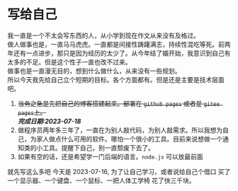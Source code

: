 # 写给自己

  
  
  

我一直是一个不太会写东西的人，从小学到现在作文从来没有及格过。  
做人做事也是，一直马马虎虎。一直都是间接性踌躇满志，持续性混吃等死。前两年还有一点进步，那只是因为经历的太少了。从今年结了婚开始，我意识到自己有太多的不足。但是这个性子一直也改不过来。  
做事也是一直漫无目的，想到什么做什么，从来没有一些规划。  
所以今天我先给自己立个短期的目标。各个方面都有。但是还是主要是技术层面吧。

1. ~~当务之急是先把自己的博客搭建起来。部署在 `github pages` 或者是 `gitee pages`上。~~  
   **_完成日期:2023-07-18_**
2. 做程序员两年多三年了，一直在为别人敲代码，为别人敲需求。所以我想为自己，为家人做点什么可用的软件。哪怕一个很小的工具。目前来说想做一个通知类的小工具。提醒下自己，别一直颓废下去了。
3. 如果有空的话，还是希望学一门后端的语言。`node.js` 可以放最前面

就先写这么多吧 今天是 2023-07-16, 为了让自己学习，或者说给自己个借口 买了一个显示器、一个键盘、一个鼠标、一把人体工学椅 花了快三千块。  

